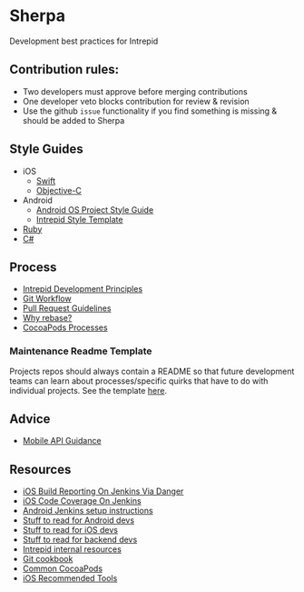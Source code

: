 # Sherpa
Development best practices for Intrepid

## Contribution rules:
* Two developers must approve before merging contributions
* One developer veto blocks contribution for review & revision
* Use the github `issue` functionality if you find something is missing & should be added to Sherpa

## Style Guides
* iOS
	* [Swift](https://github.com/IntrepidPursuits/swift-style-guide)
	* [Objective-C](https://github.com/IntrepidPursuits/objective-c-style-guide)
* Android
	* [Android OS Project Style Guide](https://source.android.com/source/code-style.html)
	* [Intrepid Style Template](android/code_style.md)
* [Ruby](https://github.com/thoughtbot/guides/tree/master/style/ruby)
* [C#](https://msdn.microsoft.com/en-us/library/Ff926074.aspx)

## Process
* [Intrepid Development Principles](development_principles.md)
* [Git Workflow](git/git_workflow_quick_reference.md)
* [Pull Request Guidelines](pull_request_guidelines.md)
* [Why rebase?](git/why_rebase.md)
* [CocoaPods Processes](ios/cocoapods_processes.md)

### Maintenance Readme Template
Projects repos should always contain a README so that future development teams can learn about processes/specific quirks that have to do with individual projects. See the template [here](readme-template.md).

## Advice
* [Mobile API Guidance](mobile_api_guidance.md)

## Resources
* [iOS Build Reporting On Jenkins Via Danger](ios/ios_danger.md)
* [iOS Code Coverage On Jenkins](ios/ios_code_coverage.md)
* [Android Jenkins setup instructions](android/android_jenkins.md)
* [Stuff to read for Android devs](android/stuff_to_read.md)
* [Stuff to read for iOS devs](ios/stuff_to_read.md)
* [Stuff to read for backend devs](backend/stuff_to_read.md)
* [Intrepid internal resources](http://github.com/IntrepidPursuits/shhherpa)
* [Git cookbook](git/git_cookbook.md)
* [Common CocoaPods](ios/common_cocoapods.md)
* [iOS Recommended Tools](ios/ios_recommended_tools.md)
